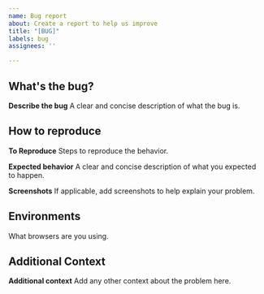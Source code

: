 ```yaml
---
name: Bug report
about: Create a report to help us improve
title: "[BUG]"
labels: bug
assignees: ''

---
```


## What's the bug?
**Describe the bug**
A clear and concise description of what the bug is.

## How to reproduce
**To Reproduce**
Steps to reproduce the behavior.

**Expected behavior**
A clear and concise description of what you expected to happen.

**Screenshots**
If applicable, add screenshots to help explain your problem.

## Environments

What browsers are you using.

## Additional Context
**Additional context**
Add any other context about the problem here.
